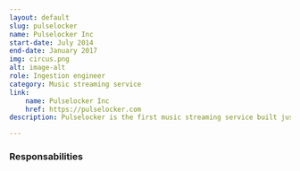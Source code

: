 ```yaml
---
layout: default
slug: pulselocker
name: Pulselocker Inc
start-date: July 2014
end-date: January 2017
img: circus.png
alt: image-alt
role: Ingestion engineer
category: Music streaming service
link:
    name: Pulselocker Inc
    href: https://pulselocker.com
description: Pulselocker is the first music streaming service built just for DJs. Integrated directly into DJ applications, Pulselocker gives you access to an up to date catalog of 44+ million tracks from major and independent labels from within the DJ application browser. Adquired by Beatport.

---
```


### Responsabilities
